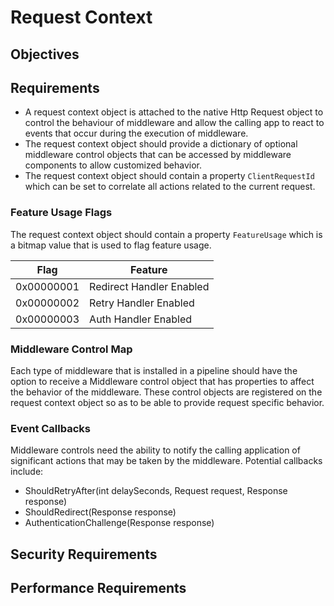 # Request Context

## Objectives

## Requirements

- A request context object is attached to the native Http Request object to control the behaviour of middleware and allow the calling app to react to events that occur during the execution of middleware.
- The request context object should provide a dictionary of optional middleware control objects that can be accessed by middleware components to allow customized behavior.  
- The request context object should contain a property `ClientRequestId` which can be set to correlate all actions related to the current request.

### Feature Usage Flags

The request context object should contain a property `FeatureUsage` which is a bitmap value that is used to flag feature usage. 

| Flag | Feature |    
|--|--|
|  0x00000001 |  Redirect Handler Enabled  |
|  0x00000002 |  Retry Handler Enabled  |
|  0x00000003 |  Auth Handler Enabled  |

### Middleware Control Map

Each type of middleware that is installed in a pipeline should have the option to receive a Middleware control object that has properties to affect the behavior of the middleware.  These control objects are registered on the request context object so as to be able to provide request specific behavior. 

### Event Callbacks
Middleware controls need the ability to notify the calling application of significant actions that may be taken by the middleware. Potential callbacks include:

- ShouldRetryAfter(int delaySeconds, Request request, Response response)
- ShouldRedirect(Response response)
- AuthenticationChallenge(Response response)

## Security Requirements

## Performance Requirements